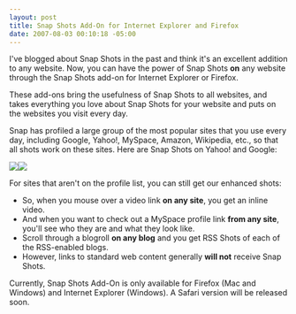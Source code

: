 ```yaml
---
layout: post
title: Snap Shots Add-On for Internet Explorer and Firefox
date: 2007-08-03 00:10:18 -05:00
---
```


I've blogged about Snap Shots in the past and think it's an excellent addition to any website. Now, you can have the power of Snap Shots **on** any website through the Snap Shots add-on for Internet Explorer or Firefox.

These add-ons bring the usefulness of Snap Shots to all websites, and takes everything you love about Snap Shots for your website and puts on the websites you visit every day.

Snap has profiled a large group of the most popular sites that you use every day, including Google, Yahoo!, MySpace, Amazon, Wikipedia, etc., so that all shots work on these sites. Here are Snap Shots on Yahoo! and Google: 

![](http://blog.snap.com/wp-content/uploads/Yahoo_AddOn.jpg)![](http://blog.snap.com/wp-content/uploads/boingboing.jpg) 

For sites that aren't on the profile list, you can still get our enhanced shots: 

*   So, when you mouse over a video link **on any site**, you get an inline video. 
*   And when you want to check out a MySpace profile link **from any site**, you'll see who they are and what they look like. 
*   Scroll through a blogroll **on any blog** and you get RSS Shots of each of the RSS-enabled blogs. 
*   However, links to standard web content generally **will not** receive Snap Shots. 

Currently, Snap Shots Add-On is only available for Firefox (Mac and Windows) and Internet Explorer (Windows). A Safari version will be released soon. 
